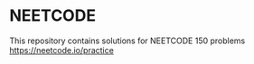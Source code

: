 # NEETCODE
This repository contains solutions for NEETCODE 150 problems
<br/>
<a>https://neetcode.io/practice</a>
